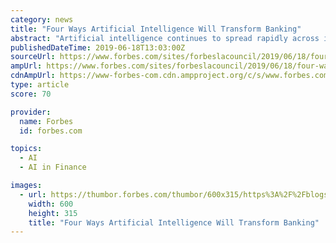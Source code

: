 ```yaml
---
category: news
title: "Four Ways Artificial Intelligence Will Transform Banking"
abstract: "Artificial intelligence continues to spread rapidly across industries ... For instance, a chatbot, such as Bank of America's Erica, an AI-based virtual assistant, can help customers check balances, remind them about bills and answer bank-related questions."
publishedDateTime: 2019-06-18T13:03:00Z
sourceUrl: https://www.forbes.com/sites/forbeslacouncil/2019/06/18/four-ways-artificial-intelligence-will-transform-banking/
ampUrl: https://www.forbes.com/sites/forbeslacouncil/2019/06/18/four-ways-artificial-intelligence-will-transform-banking/amp/
cdnAmpUrl: https://www-forbes-com.cdn.ampproject.org/c/s/www.forbes.com/sites/forbeslacouncil/2019/06/18/four-ways-artificial-intelligence-will-transform-banking/amp/
type: article
score: 70

provider:
  name: Forbes
  id: forbes.com

topics:
  - AI
  - AI in Finance

images:
  - url: https://thumbor.forbes.com/thumbor/600x315/https%3A%2F%2Fblogs-images.forbes.com%2Fforbeslacouncil%2Ffiles%2F2019%2F06%2Fa-2-500x500.jpg
    width: 600
    height: 315
    title: "Four Ways Artificial Intelligence Will Transform Banking"
---
```

